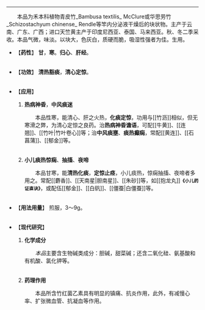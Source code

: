 ---
&emsp;&emsp;本品为禾本科植物青皮竹_Bambusa textilis_ McClure或华思劳竹_Schizostachyum chinense_ Rendle等竿内分泌液干燥后的块状物。主产于云南、广东、广西；进口天竺黄主产于印度尼西亚、泰国、马来西亚。秋、冬二季采收。本品气微，味淡。以块大，色灰白，质硬而脆，吸湿性强者为佳。生用。

- 【**药性**】
	**甘**，**寒**。**归心**、**肝经**。<br></br>

- 【**功效**】
	**清热豁痰**，**清心定惊**。<br></br>

- 【**应用**】
	1. **热病神昏**，**中风痰迷**
		
		&emsp;&emsp;本品性寒，能清心、肝之火热，**化痰定惊**，功用与[[竹沥]]相似，但无寒滑之弊，为清心定惊之良药。治**热病神昏谵语**，可配[[牛黄]]、[[连翘]]、[[竹叶|竹叶卷心]]等；治**中风痰壅**、**痰热癫痫**，常配[[黄连]]、[[石菖蒲]]、[[郁金]]等。<br></br>
	
	2. **小儿痰热惊痫**、**抽搐**、**夜啼**
		
		&emsp;&emsp;本品甘寒，能**清热化痰**，**定惊止痉**，小儿痰热，惊痫抽搐、夜啼者多用之。常配[[麝香]]、[[天南星|胆南星]]、[[朱砂]]等，如[[抱龙丸]]**`《小儿药证直诀》`**，或配伍[[郁金]]、[[白矾]]、[[僵蚕|白僵蚕]]等。<br></br>

- 【**用法用量**】
	煎服，3～9g。<br></br>

- 【**现代研究**】
	1. **化学成分**
		
		&emsp;&emsp;<dfn>本品</dfn>主要含生物碱类成分：胆碱，甜菜碱；还含二氧化硅<dfn>、</dfn>氨基酸和有机酸<dfn>、</dfn>氯化钾等。<br></br>
	
	2. **药理作用**
		
		&emsp;&emsp;本品所含竹红菌乙素具有明显的镇痛、抗炎作用，此外，有减慢心率、扩张微血管、抗凝血等作用。